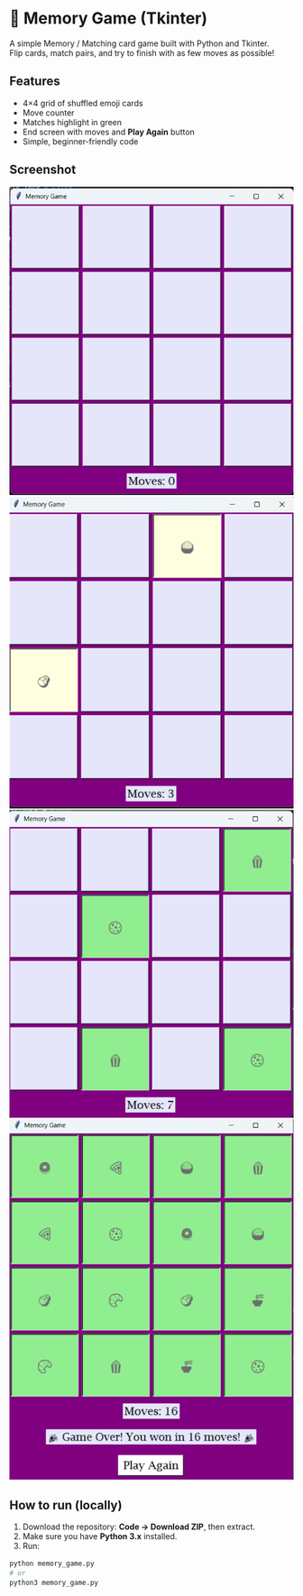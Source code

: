 # 🧠 Memory Game (Tkinter)

A simple Memory / Matching card game built with Python and Tkinter.  
Flip cards, match pairs, and try to finish with as few moves as possible!

## Features
- 4×4 grid of shuffled emoji cards
- Move counter
- Matches highlight in green
- End screen with moves and **Play Again** button
- Simple, beginner-friendly code

## Screenshot
![Start Screen](Screenshots/Start.png)
![Wrong Match](Screenshots/Wrongmatch.png)
![Correct Match](Screenshots/Match.png)
![Completed Finsih Game](Screenshots/Finish.png)

## How to run (locally)
1. Download the repository: **Code → Download ZIP**, then extract.
2. Make sure you have **Python 3.x** installed.
3. Run:
```bash
python memory_game.py
# or
python3 memory_game.py
